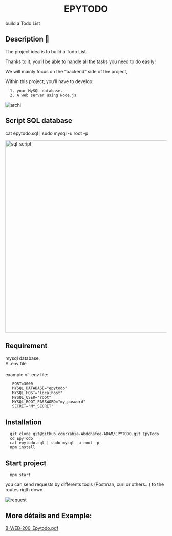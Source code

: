 
<h1 align="center"> EPYTODO </h1>

<p>build a Todo List</p>

<h2>Description 🌄 </h2>
<p>The project idea is to build a Todo List.</p>
<p>Thanks to it, you’ll be able to handle all the tasks you need to do easily!</p>
<p>We will mainly focus on the “backend” side of the project,</p>
<p>Within this project, you’ll have to develop:</p>

      1. your MySQL database.
      2. A web server using Node.js
 
![archi](https://user-images.githubusercontent.com/91891487/182189977-71ed0875-d5dc-4c0f-9eb1-bcf70ebe2331.png)

<h2> Script SQL database </h2>
<p>cat epytodo.sql | sudo mysql -u root -p</p>

<img src="https://user-images.githubusercontent.com/91891487/182193746-a93e3248-be8d-4be4-bf0e-66cc13863ee5.png" 
     alt="sql_script"
     height="600" witdth="500"/>

<h2> Requirement </h2>

   mysql database,<br>
   A .env file<br>      
      example of .env file:<br>

       PORT=3000
       MYSQL_DATABASE="epytodo"
       MYSQL_HOST="localhost"
       MYSQL_USER="root"
       MYSQL_ROOT_PASSWORD="my_pasword"
       SECRET="MY_SECRET"


<h2> Installation </h2>

      git clone git@github.com:Yahia-Abdchafee-ADAM/EPYTODO.git EpyTodo
      cd EpyTodo
      cat epytodo.sql | sudo mysql -u root -p
      npm install
      
<h2>Start project</h2>

      npm start
 
 you can send requests by differents tools (Postman, curl or others...) to the routes rigth down
 
![request](https://user-images.githubusercontent.com/91891487/182203608-cf748238-aff7-409c-a234-dc1f818e6486.png)

 <h2>More détails and Example:</h2>

 [B-WEB-200_Epytodo.pdf](https://github.com/Yahia-Abdchafee-ADAM/EPYTODO/files/9235734/B-WEB-200_Epytodo.pdf)

